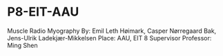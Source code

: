 # P8-EIT-AAU
Muscle Radio Myography
By: Emil Leth Høimark, Casper Nørregaard Bak, Jens-Ulrik Ladekjær-Mikkelsen
Place: AAU, EIT 8
Supervisor Professor: Ming Shen 
